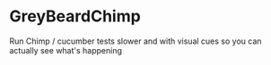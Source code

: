 # GreyBeardChimp
Run Chimp / cucumber tests slower and with visual cues so you can actually see what's happening
